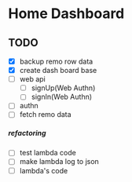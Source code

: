 # Home Dashboard

## TODO

- [x] backup remo row data
- [x] create dash board base
- [ ] web api
  - [ ] signUp(Web Authn)
  - [ ] signIn(Web Authn)
- [ ] authn
- [ ] fetch remo data

##### refactoring

- [ ] test lambda code
- [ ] make lambda log to json
- [ ] lambda's code

